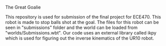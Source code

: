 The Great Goalie

This repository is used for submission of the final project for ECE470. This robot is made to stop balls shot at the goal. The files for this robot can be seen in "submissions" folder and the world can be loaded from "worlds/Submissions.wbt". Our code uses an external library called ikpy which is used for figuring out the inverse kinematics of the UR10 robot.